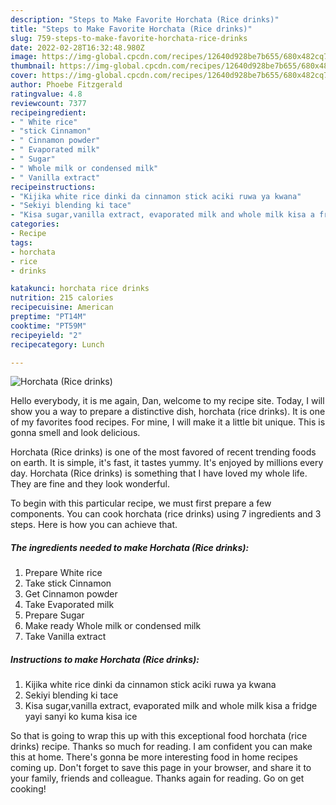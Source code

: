 ```yaml
---
description: "Steps to Make Favorite Horchata (Rice drinks)"
title: "Steps to Make Favorite Horchata (Rice drinks)"
slug: 759-steps-to-make-favorite-horchata-rice-drinks
date: 2022-02-28T16:32:48.980Z
image: https://img-global.cpcdn.com/recipes/12640d928be7b655/680x482cq70/horchata-rice-drinks-recipe-main-photo.jpg
thumbnail: https://img-global.cpcdn.com/recipes/12640d928be7b655/680x482cq70/horchata-rice-drinks-recipe-main-photo.jpg
cover: https://img-global.cpcdn.com/recipes/12640d928be7b655/680x482cq70/horchata-rice-drinks-recipe-main-photo.jpg
author: Phoebe Fitzgerald
ratingvalue: 4.8
reviewcount: 7377
recipeingredient:
- " White rice"
- "stick Cinnamon"
- " Cinnamon powder"
- " Evaporated milk"
- " Sugar"
- " Whole milk or condensed milk"
- " Vanilla extract"
recipeinstructions:
- "Kijika white rice dinki da cinnamon stick aciki ruwa ya kwana"
- "Sekiyi blending ki tace"
- "Kisa sugar,vanilla extract, evaporated milk and whole milk kisa a fridge yayi sanyi ko kuma kisa ice"
categories:
- Recipe
tags:
- horchata
- rice
- drinks

katakunci: horchata rice drinks 
nutrition: 215 calories
recipecuisine: American
preptime: "PT14M"
cooktime: "PT59M"
recipeyield: "2"
recipecategory: Lunch

---
```



![Horchata (Rice drinks)](https://img-global.cpcdn.com/recipes/12640d928be7b655/680x482cq70/horchata-rice-drinks-recipe-main-photo.jpg)

Hello everybody, it is me again, Dan, welcome to my recipe site. Today, I will show you a way to prepare a distinctive dish, horchata (rice drinks). It is one of my favorites food recipes. For mine, I will make it a little bit unique. This is gonna smell and look delicious.



Horchata (Rice drinks) is one of the most favored of recent trending foods on earth. It is simple, it's fast, it tastes yummy. It's enjoyed by millions every day. Horchata (Rice drinks) is something that I have loved my whole life. They are fine and they look wonderful.


To begin with this particular recipe, we must first prepare a few components. You can cook horchata (rice drinks) using 7 ingredients and 3 steps. Here is how you can achieve that.

<!--inarticleads1-->

##### The ingredients needed to make Horchata (Rice drinks):

1. Prepare  White rice
1. Take stick Cinnamon
1. Get  Cinnamon powder
1. Take  Evaporated milk
1. Prepare  Sugar
1. Make ready  Whole milk or condensed milk
1. Take  Vanilla extract




<!--inarticleads2-->

##### Instructions to make Horchata (Rice drinks):

1. Kijika white rice dinki da cinnamon stick aciki ruwa ya kwana
1. Sekiyi blending ki tace
1. Kisa sugar,vanilla extract, evaporated milk and whole milk kisa a fridge yayi sanyi ko kuma kisa ice




So that is going to wrap this up with this exceptional food horchata (rice drinks) recipe. Thanks so much for reading. I am confident you can make this at home. There's gonna be more interesting food in home recipes coming up. Don't forget to save this page in your browser, and share it to your family, friends and colleague. Thanks again for reading. Go on get cooking!
